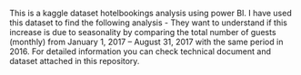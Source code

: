 This is a kaggle dataset hotelbookings analysis using power BI. I have used this dataset to find the following analysis - 
They want to understand if this increase is due to seasonality by comparing the total number of guests (monthly) from January 1, 2017 – August 31, 2017 
with the same period in 2016.
For detailed information you can check technical document and dataset attached in this repository. 
